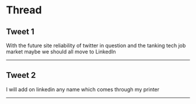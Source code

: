 # Thread

## Tweet 1

With the future site reliability of twitter in question and the tanking tech job market maybe we should all move to LinkedIn

---

## Tweet 2

I will add on linkedin any name which comes through my printer

---

